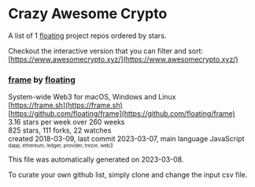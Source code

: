 # Crazy Awesome Crypto
A list of 1 [floating](https://github.com/floating) project repos ordered by stars.  

Checkout the interactive version that you can filter and sort: 
[https://www.awesomecrypto.xyz/](https://www.awesomecrypto.xyz/)  


### [frame](https://github.com/floating/frame) by [floating](https://github.com/floating)  
System-wide Web3 for macOS, Windows and Linux  
[https://frame.sh](https://frame.sh)  
[https://github.com/floating/frame](https://github.com/floating/frame)  
3.16 stars per week over 260 weeks  
825 stars, 111 forks, 22 watches  
created 2018-03-09, last commit 2023-03-07, main language JavaScript  
<sub><sup>dapp, ethereum, ledger, provider, trezor, web3</sup></sub>


This file was automatically generated on 2023-03-08.  

To curate your own github list, simply clone and change the input csv file.  